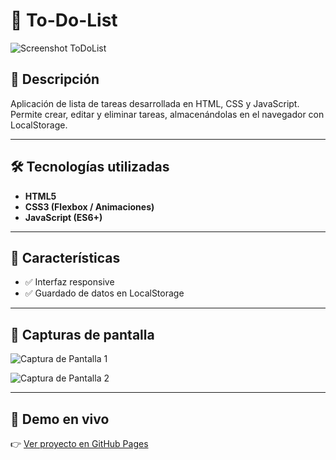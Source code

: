 # 📌 To-Do-List

![Screenshot ToDoList](Screenshot_1.jpg)

## 📌 Descripción

Aplicación de lista de tareas desarrollada en HTML, CSS y JavaScript. Permite crear, editar y eliminar tareas, almacenándolas en el navegador con LocalStorage.

---

## 🛠️ Tecnologías utilizadas

- **HTML5**
- **CSS3 (Flexbox / Animaciones)**
- **JavaScript (ES6+)**

---

## 🎯 Características

- ✅ Interfaz responsive
- ✅ Guardado de datos en LocalStorage

---

## 📸 Capturas de pantalla

![Captura de Pantalla 1](Screenshot_2.jpg)

![Captura de Pantalla 2](Screenshot_3.jpg)

---

## 🚀 Demo en vivo

👉 [Ver proyecto en GitHub Pages](https://ivan-develops.github.io/ToDoList/)